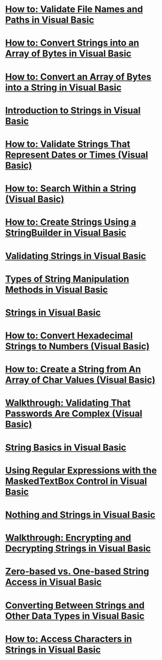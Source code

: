 # [How to: Validate File Names and Paths in Visual Basic](how-to-validate-file-names-and-paths.md)
# [How to: Convert Strings into an Array of Bytes in Visual Basic](how-to-convert-strings-into-an-array-of-bytes.md)
# [How to: Convert an Array of Bytes into a String in Visual Basic](how-to-convert-an-array-of-bytes-into-a-string.md)
# [Introduction to Strings in Visual Basic](introduction-to-strings.md)
# [How to: Validate Strings That Represent Dates or Times (Visual Basic)](how-to-validate-strings-that-represent-dates-or-times.md)
# [How to: Search Within a String (Visual Basic)](how-to-search-within-a-string.md)
# [How to: Create Strings Using a StringBuilder in Visual Basic](how-to-create-strings-using-a-stringbuilder.md)
# [Validating Strings in Visual Basic](validating-strings.md)
# [Types of String Manipulation Methods in Visual Basic](types-of-string-manipulation-methods.md)
# [Strings in Visual Basic](index.md)
# [How to: Convert Hexadecimal Strings to Numbers (Visual Basic)](how-to-convert-hexadecimal-strings-to-numbers.md)
# [How to: Create a String from An Array of Char Values (Visual Basic)](how-to-create-a-string-from-an-array-of-char-values.md)
# [Walkthrough: Validating That Passwords Are Complex (Visual Basic)](walkthrough-validating-that-passwords-are-complex.md)
# [String Basics in Visual Basic](string-basics.md)
# [Using Regular Expressions with the MaskedTextBox Control in Visual Basic](using-regular-expressions-with-the-maskedtextbox-control.md)
# [Nothing and Strings in Visual Basic](nothing-and-strings.md)
# [Walkthrough: Encrypting and Decrypting Strings in Visual Basic](walkthrough-encrypting-and-decrypting-strings.md)
# [Zero-based vs. One-based String Access in Visual Basic](zero-based-vs-one-based-string-access.md)
# [Converting Between Strings and Other Data Types in Visual Basic](converting-between-strings-and-other-data-types.md)
# [How to: Access Characters in Strings in Visual Basic](how-to-access-characters-in-strings.md)
